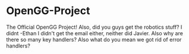 # OpenGG-Project
The Official OpenGG Project!
Also, did you guys get the robotics stuff? I didnt -Ethan
I didn't get the email either, neither did Javier.
Also why are there so many key handlers?
Also what do you mean we got rid of error handlers?
